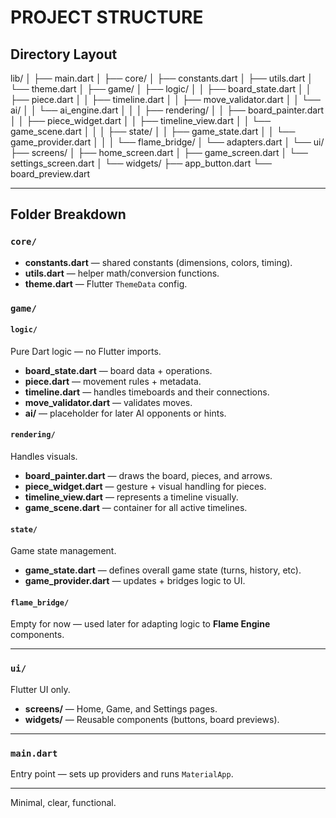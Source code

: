 # PROJECT STRUCTURE

## Directory Layout

lib/
│
├── main.dart
│
├── core/
│ ├── constants.dart
│ ├── utils.dart
│ └── theme.dart
│
├── game/
│ ├── logic/
│ │ ├── board_state.dart
│ │ ├── piece.dart
│ │ ├── timeline.dart
│ │ ├── move_validator.dart
│ │ └── ai/
│ │ └── ai_engine.dart
│ │
│ ├── rendering/
│ │ ├── board_painter.dart
│ │ ├── piece_widget.dart
│ │ ├── timeline_view.dart
│ │ └── game_scene.dart
│ │
│ ├── state/
│ │ ├── game_state.dart
│ │ └── game_provider.dart
│ │
│ └── flame_bridge/
│ └── adapters.dart
│
└── ui/
├── screens/
│ ├── home_screen.dart
│ ├── game_screen.dart
│ └── settings_screen.dart
│
└── widgets/
├── app_button.dart
└── board_preview.dart


---

## Folder Breakdown

### `core/`
- **constants.dart** — shared constants (dimensions, colors, timing).  
- **utils.dart** — helper math/conversion functions.  
- **theme.dart** — Flutter `ThemeData` config.

### `game/`

#### `logic/`
Pure Dart logic — no Flutter imports.
- **board_state.dart** — board data + operations.  
- **piece.dart** — movement rules + metadata.  
- **timeline.dart** — handles timeboards and their connections.  
- **move_validator.dart** — validates moves.  
- **ai/** — placeholder for later AI opponents or hints.

#### `rendering/`
Handles visuals.
- **board_painter.dart** — draws the board, pieces, and arrows.  
- **piece_widget.dart** — gesture + visual handling for pieces.  
- **timeline_view.dart** — represents a timeline visually.  
- **game_scene.dart** — container for all active timelines.

#### `state/`
Game state management.
- **game_state.dart** — defines overall game state (turns, history, etc).  
- **game_provider.dart** — updates + bridges logic to UI.

#### `flame_bridge/`
Empty for now — used later for adapting logic to **Flame Engine** components.

---

### `ui/`
Flutter UI only.
- **screens/** — Home, Game, and Settings pages.  
- **widgets/** — Reusable components (buttons, board previews).

---

### `main.dart`
Entry point — sets up providers and runs `MaterialApp`.

---

Minimal, clear, functional.
